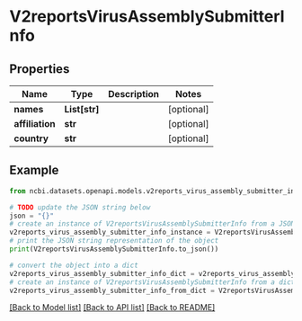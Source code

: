 # V2reportsVirusAssemblySubmitterInfo


## Properties

Name | Type | Description | Notes
------------ | ------------- | ------------- | -------------
**names** | **List[str]** |  | [optional] 
**affiliation** | **str** |  | [optional] 
**country** | **str** |  | [optional] 

## Example

```python
from ncbi.datasets.openapi.models.v2reports_virus_assembly_submitter_info import V2reportsVirusAssemblySubmitterInfo

# TODO update the JSON string below
json = "{}"
# create an instance of V2reportsVirusAssemblySubmitterInfo from a JSON string
v2reports_virus_assembly_submitter_info_instance = V2reportsVirusAssemblySubmitterInfo.from_json(json)
# print the JSON string representation of the object
print(V2reportsVirusAssemblySubmitterInfo.to_json())

# convert the object into a dict
v2reports_virus_assembly_submitter_info_dict = v2reports_virus_assembly_submitter_info_instance.to_dict()
# create an instance of V2reportsVirusAssemblySubmitterInfo from a dict
v2reports_virus_assembly_submitter_info_from_dict = V2reportsVirusAssemblySubmitterInfo.from_dict(v2reports_virus_assembly_submitter_info_dict)
```
[[Back to Model list]](../README.md#documentation-for-models) [[Back to API list]](../README.md#documentation-for-api-endpoints) [[Back to README]](../README.md)


